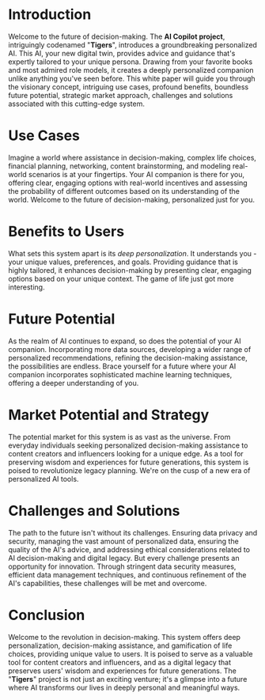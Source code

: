
# Introduction
Welcome to the future of decision-making. The **AI Copilot project**, intriguingly codenamed "**Tigers**", introduces a groundbreaking personalized AI. This AI, your new digital twin, provides advice and guidance that's expertly tailored to your unique persona. Drawing from your favorite books and most admired role models, it creates a deeply personalized companion unlike anything you've seen before. This white paper will guide you through the visionary concept, intriguing use cases, profound benefits, boundless future potential, strategic market approach, challenges and solutions associated with this cutting-edge system.


# Use Cases
Imagine a world where assistance in decision-making, complex life choices, financial planning, networking, content brainstorming, and modeling real-world scenarios is at your fingertips. Your AI companion is there for you, offering clear, engaging options with real-world incentives and assessing the probability of different outcomes based on its understanding of the world. Welcome to the future of decision-making, personalized just for you.


# Benefits to Users
What sets this system apart is its *deep personalization*. It understands you - your unique values, preferences, and goals. Providing guidance that is highly tailored, it enhances decision-making by presenting clear, engaging options based on your unique context. The game of life just got more interesting.


# Future Potential
As the realm of AI continues to expand, so does the potential of your AI companion. Incorporating more data sources, developing a wider range of personalized recommendations, refining the decision-making assistance, the possibilities are endless. Brace yourself for a future where your AI companion incorporates sophisticated machine learning techniques, offering a deeper understanding of you.


# Market Potential and Strategy
The potential market for this system is as vast as the universe. From everyday individuals seeking personalized decision-making assistance to content creators and influencers looking for a unique edge. As a tool for preserving wisdom and experiences for future generations, this system is poised to revolutionize legacy planning. We're on the cusp of a new era of personalized AI tools.


# Challenges and Solutions
The path to the future isn't without its challenges. Ensuring data privacy and security, managing the vast amount of personalized data, ensuring the quality of the AI's advice, and addressing ethical considerations related to AI decision-making and digital legacy. But every challenge presents an opportunity for innovation. Through stringent data security measures, efficient data management techniques, and continuous refinement of the AI's capabilities, these challenges will be met and overcome.


# Conclusion
Welcome to the revolution in decision-making. This system offers deep personalization, decision-making assistance, and gamification of life choices, providing unique value to users. It is poised to serve as a valuable tool for content creators and influencers, and as a digital legacy that preserves users' wisdom and experiences for future generations. The "**Tigers**" project is not just an exciting venture; it's a glimpse into a future where AI transforms our lives in deeply personal and meaningful ways.
